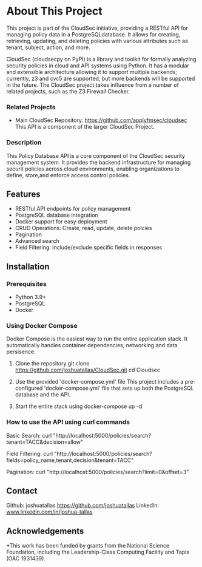 # About This Project

This project is part of the CloudSec initiative, providing a RESTful API for managing policy data in a PostgreSQLdatabase. It allows for creating, retrieving, updating, and deleting policies with various attributes such as tenant, subject, action, and more.

CloudSec (cloudsecpy on PyPI) is a library and toolkit for formally analyzing security policies in cloud and API systems using Python. It has a modular and extensible architecture allowing it to support multiple backends; currently, z3 and cvc5 are supported, but more backends will be supported in the future. The CloudSec project takes influence from a number of related projects, such as the Z3 Firewall Checker.

### Related Projects

- Main CloudSec Repository: https://github.com/applyfmsec/cloudsec
  This API is a component of the larger CloudSec Project.

### Description

This Policy Database API is a core component of the CloudSec security management system. It provides the backend infrastructure for managing securit  policies across cloud environments, enabling organizations to define, store,and enforce access control policies.

## Features

- RESTful API endpoints for policy management
- PostgreSQL database integration
- Docker support for easy deployment
- CRUD Operations: Create, read, update, delete polcies
- Pagination
- Advanced search
- Field Filtering: Include/exclude specific fields in responses


## Installation

### Prerequisites

- Python 3.9+
- PostgreSQL
- Docker

### Using Docker Compose
Docker Compose is the easiest way to run the entire application stack. It automatically handles container dependencies, networking and data persisence. 

1. Clone the repository
   git clone https://github.com/joshuatallas/CloudSec.git
   cd Cloudsec

2. Use the provided 'docker-compose.yml' file
   This project includes a pre-configured 'docker-compose.yml' file that sets up both the PostgreSQL database and the API.

3. Start the entire stack using
   docker-compose up -d 

### How to use the API using curl commands
Basic Search: curl "http://localhost:5000/policies/search?tenant=TACC&decision=allow"

Field Filtering: curl "http://localhost:5000/policies/search?fields=policy_name,tenant,decision&tenant=TACC" 

Pagination: curl "http://localhost:5000/policies/search?limit=0&offset=3"

## Contact

Github: joshuatallas https://github.com/joshuatallas
LinkedIn: www.linkedin.com/in/joshua-tallas

## Acknowledgements

*This work has been funded by grants from the National Science Foundation, including the Leadership-Class Computing Facility and Tapis (OAC 1931439).
